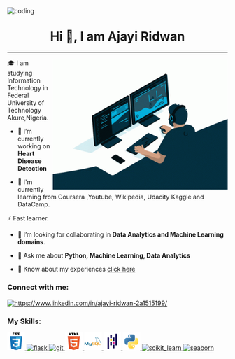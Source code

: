 <img align = 'left' alt = 'coding' width='1200' src='http://www.revsol.co.in/images/datasciencebanner.png'>

<h1 align='center' style = 'margin-top:50px'>Hi 👋, I am Ajayi Ridwan</h1><hr>


<img align = 'right' alt = 'coding' width='400' src='https://github.com/Abhishek20182/Abhishek20182/blob/main/coding.gif'>
🎓 I am studying Information Technology in Federal University of Technology Akure,Nigeria.

- 🔭 I’m currently working on **Heart Disease Detection**

- 🌱 I'm currently learning from Coursera ,Youtube, Wikipedia, Udacity Kaggle and DataCamp.

⚡️ Fast learner.
- 👯 I’m looking for collaborating in **Data Analytics and Machine Learning domains**.
- 💬 Ask me about **Python, Machine Learning, Data Analytics**

- 📄 Know about my experiences [click here](https://drive.google.com/drive/u/0/folders/1cAlFNFzUpwgzuVso-b1naaddUmrK3LBz)

<h3 align="left">Connect with me:</h3>
<p align="left">
<a href="https://linkedin.com/in/https://www.linkedin.com/in/ajayi-ridwan-2a1515199/" target="blank"><img align="center" src="https://raw.githubusercontent.com/rahuldkjain/github-profile-readme-generator/master/src/images/icons/Social/linked-in-alt.svg" alt="https://www.linkedin.com/in/ajayi-ridwan-2a1515199/" height="30" width="40" /></a>
</p>

<h3 align="left">My Skills:</h3>
<p align="left"> <a href="https://www.w3schools.com/css/" target="_blank" rel="noreferrer"> <img src="https://raw.githubusercontent.com/devicons/devicon/master/icons/css3/css3-original-wordmark.svg" alt="css3" width="40" height="40"/> </a> <a href="https://flask.palletsprojects.com/" target="_blank" rel="noreferrer"> <img src="https://www.vectorlogo.zone/logos/pocoo_flask/pocoo_flask-icon.svg" alt="flask" width="40" height="40"/> </a> <a href="https://git-scm.com/" target="_blank" rel="noreferrer"> <img src="https://www.vectorlogo.zone/logos/git-scm/git-scm-icon.svg" alt="git" width="40" height="40"/> </a> <a href="https://www.w3.org/html/" target="_blank" rel="noreferrer"> <img src="https://raw.githubusercontent.com/devicons/devicon/master/icons/html5/html5-original-wordmark.svg" alt="html5" width="40" height="40"/> </a> <a href="https://www.mysql.com/" target="_blank" rel="noreferrer"> <img src="https://raw.githubusercontent.com/devicons/devicon/master/icons/mysql/mysql-original-wordmark.svg" alt="mysql" width="40" height="40"/> </a> <a href="https://pandas.pydata.org/" target="_blank" rel="noreferrer"> <img src="https://raw.githubusercontent.com/devicons/devicon/2ae2a900d2f041da66e950e4d48052658d850630/icons/pandas/pandas-original.svg" alt="pandas" width="40" height="40"/> </a> <a href="https://www.python.org" target="_blank" rel="noreferrer"> <img src="https://raw.githubusercontent.com/devicons/devicon/master/icons/python/python-original.svg" alt="python" width="40" height="40"/> </a> <a href="https://scikit-learn.org/" target="_blank" rel="noreferrer"> <img src="https://upload.wikimedia.org/wikipedia/commons/0/05/Scikit_learn_logo_small.svg" alt="scikit_learn" width="40" height="40"/> </a> <a href="https://seaborn.pydata.org/" target="_blank" rel="noreferrer"> <img src="https://seaborn.pydata.org/_images/logo-mark-lightbg.svg" alt="seaborn" width="40" height="40"/> </a> </p>
